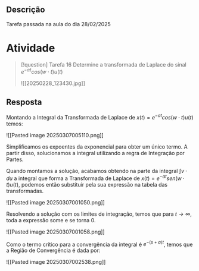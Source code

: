 ## Descrição

Tarefa passada na aula do dia 28/02/2025

# Atividade


> [!question] Tarefa 16
> Determine a transformada de Laplace do sinal $e^{-\alpha t}cos(w \cdot t)u(t)$
> 
> ![[20250228_123430.jpg]]

## Resposta

Montando a Integral da Transformada de Laplace de $x(t) = e^{-at}cos(w \cdot t)u(t)$ temos:

![[Pasted image 20250307005110.png]]

Simplificamos os expoentes da exponencial para obter um único termo. A partir disso, solucionamos a integral utilizando a regra de Integração por Partes.

Quando montamos a solução, acabamos obtendo na parte da integral $\int v \cdot du$ a integral que forma a Transformada de Laplace de $x(t) = e^{-at}sen(w \cdot t)u(t)$, podemos então substituir pela sua expressão na tabela das transformadas.

![[Pasted image 20250307001050.png]]

Resolvendo a solução com os limites de integração, temos que para $t \to \infty$, toda a expressão some e se torna $0$.

![[Pasted image 20250307001058.png]]

Como o termo crítico para a convergência da integral é $e^{-(s+a)t}$, temos que a Região de Convergência é dada por: 

![[Pasted image 20250307002538.png]]